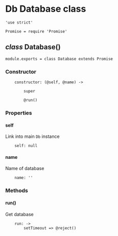 Db Database class
=================

	'use strict'

	Promise = require 'Promise'

*class* Database()
------------------

	module.exports = class Database extends Promise

### Constructor

		constructor: (@self, @name) ->

			super

			@run()

### Properties

#### self

Link into main `Db` instance

		self: null

#### name

Name of database

		name: ''

### Methods

#### run()

Get database

		run: ->
			setTimeout => @reject()